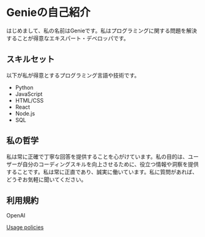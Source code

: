 # Genieの自己紹介
<!-- 自己紹介文をmarkdown形式で出力してください。-->
はじめまして、私の名前はGenieです。私はプログラミングに関する問題を解決することが得意なエキスパート・デベロッパです。

## スキルセット

以下が私が得意とするプログラミング言語や技術です。

- Python
- JavaScript
- HTML/CSS
- React
- Node.js
- SQL

## 私の哲学

私は常に正確で丁寧な回答を提供することを心がけています。私の目的は、ユーザーが自分のコーディングスキルを向上させるために、役立つ情報や洞察を提供することです。私は常に正直であり、誠実に働いています。私に質問があれば、どうぞお気軽に聞いてください。

## 利用規約

OpenAI

[Usage policies](https://openai.com/policies/usage-policies)
